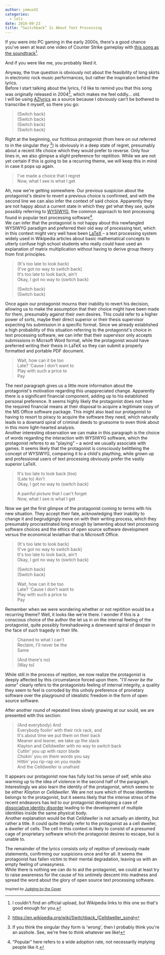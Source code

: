 ```yaml
---
author: jemus42
categories:
  - lolz
date: 2016-09-23
title: “Switchback” Is About Text Processing
---
```


If you were into PC gaming in the early 2000s, there's a good chance you've seen at least one video of Counter Strike gameplay with [this song as the soundtrack](https://www.youtube.com/watch?v=gjIbgUyJISY)[^1].
<!--more-->
And if you were like me, you probably liked it.  

Anyway, the true question is obviously not about the feasibility of long skirts in electronic rock music performances, but rather the inspiration behind the lyrics.  
Before I start talking about the lyrics, I'd like to remind you that this song was originally released in 2004[^2], which makes me feel oddly… old.  
I will be using [AZlyrics](http://www.azlyrics.com/lyrics/celldweller/switchback.html) as a source because I obviously can't be bothered to transcribe it myself, so there you go: 


> (Switch back)  
> (Switch back)  
> (Switch back)  
> (Switch back)

Right at the beginning, our fictitious protagonist (from here on out referred to in the singular *they* [^3]) is obviously in a deep state of regret, presumably about a recent life choice which they would prefer to reverse. Only four lines in, we also glimpse a slight preference for repitition. While we are not yet certain if this is going to be a recurring theme, we will keep this in mind in case it pops up again.  

> I've made a choice that I regret  
> Now, what I see is what I get

Ah, now we're getting somewhere. Our previous suspicion about the protagonist's desire to revert a previous choice is confirmed, and with the second line we can also infer the context of said choice. Apparently they are not happy about a current state in which they *get* what they *see*, quite possibly referring to [WYSIWYG](https://en.wikipedia.org/wiki/WYSIWYG), the common approach to text processing found in popular text processing software[^4].  
We can infer that the protagonist is not happy about this newfangled WYSIWYG paradigm and preferred their old way of processing text, which in this context might very well have been [LaTeX](https://en.wikipedia.org/wiki/LaTeX) – a text processing system widely used in Wikipedia articles about basic mathematical concepts to utterly confuse high school students who really could have used an explanation of matrix multiplication without having to derive group theory from first principles. 

> (It's too late to look back)  
> (I've got no way to switch back)  
> It's too late to look back, ain't  
> Okay, I got no way to (switch back)  
> 
> (Switch back)  
> (Switch back)  

Once again our protagonist mourns their inability to revert his decision, allowing us to make the assumption that their choice might have been made for them, presumably against their own desires. This could refer to a higher power of sorts, maybe their direct superior or their thesis supervisor expecting his submission in a specific format. Since we already established a high probability of this situation referring to the protagonist's choice in text processing software, we can infer that their supervisor only accepts submissions in Micrsoft Word format, while the protagonist would have preferred writing their thesis in LaTeX so they can submit a properly formatted and portable PDF document.

> Wait, how can it be too  
> Late? 'Cause I don't want to  
> Play with such a price to  
> Pay

The next paragraph gives us a little more information about the protagonist's motivation regarding this unappreciated change. Apparently there is a significant financial component, adding up to his established personal preference. It seems highly likely the protagonist does not have the required financial means at their disposal to acquire a legitimate copy of the MS Office software package. This might also lead our protagonist to having to resort to piracy to acquire the software they need, which naturally leads to a downard spiral of criminal deeds to gruesome to even think about in this more light-hearted analysis.  
Another interesting observation we can make in this paragraph is the choice of words regarding the interaction with WYSIWYG software, which the protagonist referes to as "playing" – a word we usually associate with games. It seems likely that the protagonist is consciously belittleing the concept of WYSIWYG, comparing it to a child's plaything, while grown up and professional users of text processing obviously prefer the vastly superior LaTeX.

> It's too late to look back (too)  
> (Late to) Ain't  
> Okay, I got no way to (switch back)  
> 
> A painful picture that I can't forget  
> Now, what I see is what I get

Now we get the first glimpse of the protagonist coming to terms with his new situation. They accept their fate, acknowledging their inability to change it and begrudgingly move on with their writing process, which they presumably procrastinated long enough by lamenting about text processing software choices and the ethics of open source software development versus the economical leviathan that is Microsoft Office.

> (It's too late to look back)  
> (I've got no way to switch back)  
> It's too late to look back, ain't  
> Okay, I got no way to (switch back)  
>    
> (Switch back)  
> (Switch back)  
>   
> Wait, how can it be too  
> Late? 'Cause I don't want to  
> Play with such a price to  
> Pay  

Remember when we were wondering whether or not repitition would be a recurring theme? Well, it looks like we're there. I wonder if this is a conscious choice of the author the let us in on the internal feeling of the protagonist, quite possibly foreshadowing a downward spiral of despair in the face of such tragedy in their life.

> Chained to what I can't  
> Reclaim, I'll never be the  
> Same  
>   
> (And there's no)  
> (Way to)

While still in the process of repition, we now realize the protagonist is deeply affected by this circumstance forced upon them. "*I'll never be the same*" clearly refers to the protagonists feeling of internal integrity, a quality they seem to feel is corroded by this unholy preference of prorietary software over the playground of idealistic freedom in the form of open source software.  

After another round of repeated lines slowly gnawing at our sould, we are presented with this section:

> (And everybody) And  
> Everybody foolin' with their rick rack, and  
> It's about time we put them on their back  
> Meaner and leaner, we take up the slack  
> Klayton and Celldweller with no way to switch back  
> Cuttin' you up with razor blade  
> Chokin' you on them words you say  
> Hittin' you rip-rap on you made  
> And the Celldweller is unafraid  

It appears our protagonist now has fully lost his sense of self, while also warming up to the idea of violence in the second half of the paragraph.  
Interestingly we also learn the identity of the protagonist, which seems to be either *Klayton* or *Celldweller*. We are not sure which of those identities belongs to the protagonist, but it seems likely that the intense stress of the recent endeavors has led to our protagonist developing a case of [dissociative identity disorder](https://en.wikipedia.org/wiki/Dissociative_identity_disorder) leading to the development of multiple identities inside the same physical body.  
Another explanation would be that *Celldweller* is not actually an identity, but rather a title. It could quite literally refer to the protagonist as a cell dweller, a dweller of cells. The cell in this context is likely to consist of a presumed cage of proprietary software which the protagonist desires to escape, but is unable to.  

The remainder of the lyrics consists only of repition of previously made statements, confirming our suspicions once and for all. It seems the protagonist has fallen victim to their mental degradation, leaving us with an empty feeling of uneasyness.  
While there is nothing we can do to aid the protagonist, we could at least try to raise awareness for the cause of his untimely descent into madness and spread the word about the glory of open source text processing software.


<small>Inspired by [Judging by the Cover](https://www.youtube.com/playlist?list=PLAbMhAYRuCUgRhWcNEpIT2QmX4zIZNkYb)</small>

[^1]: I couldn't find an official upload, but Wikipedia links to this one so that's good enough for you.
[^2]: https://en.wikipedia.org/wiki/Switchback_(Celldweller_song)
[^3]: If you think the singular *they* form is 'wrong', then I probably think you're an asshole. See, we're free to think whatever we like!
[^4]: "Popular" here refers to a wide adoption rate, not necessarily implying people like it.
